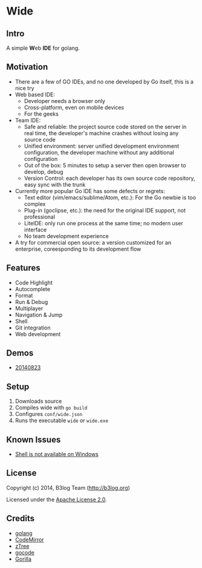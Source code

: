 # Wide

## Intro
A simple <b>W</b>eb **IDE** for golang.

## Motivation
* There are a few of GO IDEs, and no one developed by Go itself, this is a nice try
* Web based IDE:
  * Developer needs a browser only
  * Cross-platform, even on mobile devices
  * For the geeks
* Team IDE:
  * Safe and reliable: the project source code stored on the server in real time, the developer's machine crashes without losing any source code 
  * Unified environment: server unified development environment configuration, the developer machine without any additional configuration 
  * Out of the box: 5 minutes to setup a server then open browser to develop, debug
  * Version Control: each developer has its own source code repository, easy sync with the trunk 
* Currently more popular Go IDE has some defects or regrets: 
  * Text editor (vim/emacs/sublime/Atom, etc.): For the Go newbie is too complex 
  * Plug-in (goclipse, etc.): the need for the original IDE support, not professional
  * LiteIDE: only run one process at the same time; no modern user interface 
  * No team development experience 
* A try for commercial open source: a version customized for an enterprise, coreesponding to its development flow  

## Features
* Code Highlight
* Autocomplete
* Format
* Run & Debug
* Multiplayer
* Navigation & Jump
* Shell
* Git integration
* Web development

## Demos
* [20140823](http://b3log.org/wide/demo/20140823.html)

## Setup
1. Downloads source
2. Compiles wide with `go build` 
3. Configures `conf/wide.json`
4. Runs the executable `wide` or `wide.exe`

## Known Issues
* [Shell is not available on Windows](https://github.com/b3log/wide/issues/32)

## License
Copyright (c) 2014, B3log Team (http://b3log.org)

Licensed under the [Apache License 2.0](https://github.com/b3log/wide/blob/master/LICENSE).

## Credits
* [golang](http://golang.org)
* [CodeMirror](https://github.com/marijnh/CodeMirror)
* [zTree](https://github.com/zTree/zTree_v3) 
* [gocode](https://github.com/nsf/gocode)
* [Gorilla](https://github.com/gorilla)

